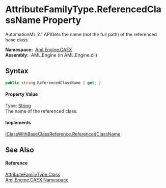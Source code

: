 AttributeFamilyType.ReferencedClassName Property
================================================
AutomationML 2.1 APIGets the name (not the full path) of the referenced base class.

  **Namespace:**  [Aml.Engine.CAEX][1]  
  **Assembly:**  AML.Engine (in AML.Engine.dll)

Syntax
------

```csharp
public string ReferencedClassName { get; }
```

#### Property Value
Type: [String][2]  
The name of the referenced class.
#### Implements
[IClassWithBaseClassReference.ReferencedClassName][3]  


See Also
--------

#### Reference
[AttributeFamilyType Class][4]  
[Aml.Engine.CAEX Namespace][1]  

[1]: ../README.md
[2]: https://docs.microsoft.com/dotnet/api/system.string
[3]: ../IClassWithBaseClassReference/ReferencedClassName.md
[4]: README.md
[5]: https://www.automationml.org
[6]: ../../icons/logoShade.png